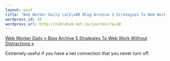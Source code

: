 ```yaml
--- 
layout: post
title: "Web Worker Daily \xC2\xBB Blog Archive 5 Strategies To Web Work Without Distractions \xC2\xAB"
wordpress_id: 10
wordpress_url: http://nibrahim.net.in/journal/?p=10
---
```

<p><a href="http://webworkerdaily.com/2007/07/06/5-strategies-to-do-web-work-without-distractions/">Web Worker Daily » Blog Archive 5 Strategies To Web Work Without Distractions «</a></p>
<p>Extremely useful if you have a net connection that you never turn off.
</p>
